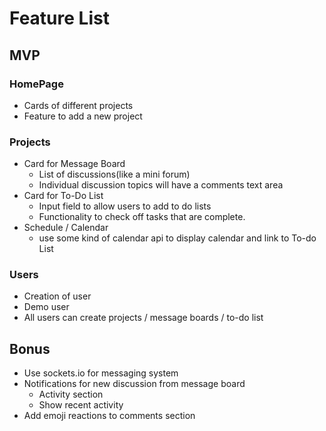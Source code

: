# Feature List

## MVP

### HomePage

* Cards of different projects
* Feature to add a new project

### Projects

* Card for Message Board
  * List of discussions(like a mini forum)
  * Individual discussion topics will have a comments text area
* Card for To-Do List
  * Input field to allow users to add to do lists
  * Functionality to check off tasks that are complete.
* Schedule / Calendar
  * use some kind of calendar api to display calendar and link to To-do List

### Users

* Creation of user
* Demo user
* All users can create projects / message boards / to-do list

## Bonus

* Use sockets.io for messaging system
* Notifications for new discussion from message board
  * Activity section
  * Show recent activity
* Add emoji reactions to comments section
